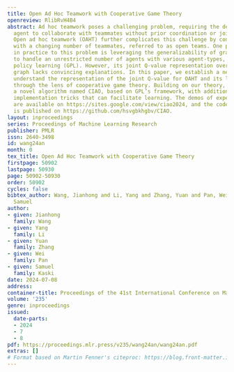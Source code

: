 ```yaml
---
title: Open Ad Hoc Teamwork with Cooperative Game Theory
openreview: RlibRvH4B4
abstract: Ad hoc teamwork poses a challenging problem, requiring the design of an
  agent to collaborate with teammates without prior coordination or joint training.
  Open ad hoc teamwork (OAHT) further complicates this challenge by considering environments
  with a changing number of teammates, referred to as open teams. One promising solution
  in practice to this problem is leveraging the generalizability of graph neural networks
  to handle an unrestricted number of agents with various agent-types, named graph-based
  policy learning (GPL). However, its joint Q-value representation over a coordination
  graph lacks convincing explanations. In this paper, we establish a new theory to
  understand the representation of the joint Q-value for OAHT and its learning paradigm,
  through the lens of cooperative game theory. Building on our theory, we propose
  a novel algorithm named CIAO, based on GPL’s framework, with additional provable
  implementation tricks that can facilitate learning. The demos of experimental results
  are available on https://sites.google.com/view/ciao2024, and the code of experiments
  is published on https://github.com/hsvgbkhgbv/CIAO.
layout: inproceedings
series: Proceedings of Machine Learning Research
publisher: PMLR
issn: 2640-3498
id: wang24an
month: 0
tex_title: Open Ad Hoc Teamwork with Cooperative Game Theory
firstpage: 50902
lastpage: 50930
page: 50902-50930
order: 50902
cycles: false
bibtex_author: Wang, Jianhong and Li, Yang and Zhang, Yuan and Pan, Wei and Kaski,
  Samuel
author:
- given: Jianhong
  family: Wang
- given: Yang
  family: Li
- given: Yuan
  family: Zhang
- given: Wei
  family: Pan
- given: Samuel
  family: Kaski
date: 2024-07-08
address:
container-title: Proceedings of the 41st International Conference on Machine Learning
volume: '235'
genre: inproceedings
issued:
  date-parts:
  - 2024
  - 7
  - 8
pdf: https://proceedings.mlr.press/v235/wang24an/wang24an.pdf
extras: []
# Format based on Martin Fenner's citeproc: https://blog.front-matter.io/posts/citeproc-yaml-for-bibliographies/
---
```

